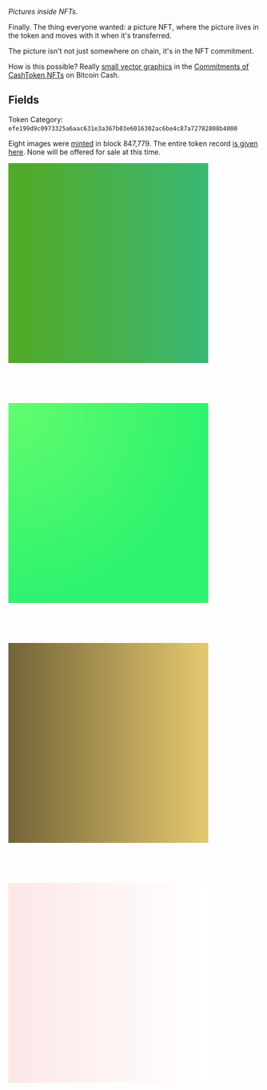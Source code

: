 *Pictures inside NFTs.*

Finally. The thing everyone wanted: a picture NFT, where the picture lives in the token and moves with it when it's transferred.

The picture isn't not just somewhere on chain, it's in the NFT commitment.

How is this possible? Really [small vector graphics](https://bitcoincashresearch.org/t/experimenting-with-icons-in-op-returns/1307/3) in the [Commitments of CashToken NFTs](https://cashtokens.org/docs/spec/chip#transaction-output-data-model) on Bitcoin Cash.

## Fields

Token Category: `efe199d9c0973325a6aac631e3a367b03e6016302ac6be4c87a72782808b4000` 

Eight images were [minted](https://explorer.salemkode.com/tx/fad8a012b20d299fd7773ad3acdb9950f8b28f3ee8afd219997223245b7e8058) in block 847,779. The entire token record [is given here](https://explorer.salemkode.com/token/efe199d9c0973325a6aac631e3a367b03e6016302ac6be4c87a72782808b4000). None will be offered for sale at this time.


<div style="display: flex; gap: 80px 80px; flex-wrap: wrap;">
<div style="display: flex; justify-content: space-evenly;">

<img src="./static/svg/6.svg" alt="Cold Green" style="width:400px;"/>

</div>

<div style="display: flex; justify-content: space-evenly;">

<img src="./static/svg/7.svg" alt="Or Green" style="width:400px;"/>

</div>

<div style="display: flex; justify-content: space-evenly;">

<img src="./static/svg/2.svg" alt="Green & Gold" style="width:400px;"/>

</div>


<div style="display: flex; justify-content: space-evenly;">

<img src="./static/svg/3.svg" alt="Hint of Pink" style="width:400px;"/>

</div>

</div>
